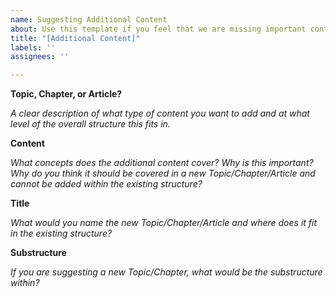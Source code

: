 ```yaml
---
name: Suggesting Additional Content
about: Use this template if you feel that we are missing important content.
title: "[Additional Content]"
labels: ''
assignees: ''

---
```


**Topic, Chapter, or Article?**

*A clear description of what type of content you want to add and at what level of the overall structure this fits in.*

**Content**

*What concepts does the additional content cover? Why is this important? Why do you think it should be covered in a new Topic/Chapter/Article and cannot be added within the existing structure?*

**Title**

*What would you name the new Topic/Chapter/Article and where does it fit in the existing structure?*

**Substructure**

*If you are suggesting a new Topic/Chapter, what would be the substructure within?*
